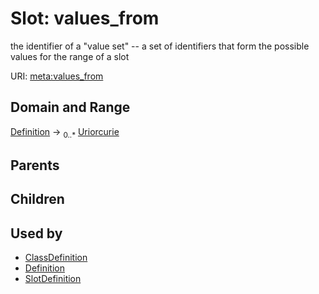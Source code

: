 
# Slot: values_from


the identifier of a "value set" -- a set of identifiers that form the possible values for the range of a slot

URI: [meta:values_from](https://w3id.org/biolink/biolinkml/meta/values_from)

## Domain and Range

[Definition](Definition.md) ->  <sub>0..*</sub> [Uriorcurie](Uriorcurie.md)

## Parents


## Children


## Used by

 * [ClassDefinition](ClassDefinition.md)
 * [Definition](Definition.md)
 * [SlotDefinition](SlotDefinition.md)
